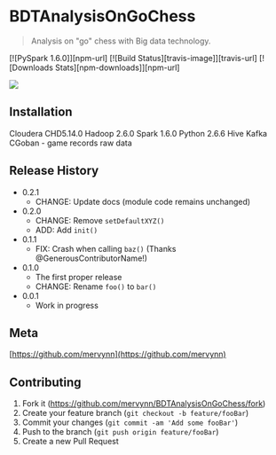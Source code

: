 # BDTAnalysisOnGoChess
> Analysis on "go" chess with Big data technology.

[![PySpark 1.6.0]][npm-url]
[![Build Status][travis-image]][travis-url]
[![Downloads Stats][npm-downloads]][npm-url]

![](header.png)

## Installation

Cloudera CHD5.14.0
Hadoop 2.6.0
Spark 1.6.0
Python 2.6.6
Hive 
Kafka
CGoban - game records raw data

## Release History

* 0.2.1
    * CHANGE: Update docs (module code remains unchanged)
* 0.2.0
    * CHANGE: Remove `setDefaultXYZ()`
    * ADD: Add `init()`
* 0.1.1
    * FIX: Crash when calling `baz()` (Thanks @GenerousContributorName!)
* 0.1.0
    * The first proper release
    * CHANGE: Rename `foo()` to `bar()`
* 0.0.1
    * Work in progress

## Meta

[https://github.com/mervynn](https://github.com/mervynn)

## Contributing

1. Fork it (<https://github.com/mervynn/BDTAnalysisOnGoChess/fork>)
2. Create your feature branch (`git checkout -b feature/fooBar`)
3. Commit your changes (`git commit -am 'Add some fooBar'`)
4. Push to the branch (`git push origin feature/fooBar`)
5. Create a new Pull Request
